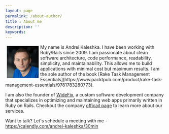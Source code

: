 ```yaml
---
layout: page
permalink: /about-author/
title : About me
description: ''
keywords:
---
```


<img src="/images/my_face.jpg" alt="Andrei Kaleshka" align="left" vspace="5" hspace="5" width="100"/>
My name is Andrei Kaleshka. I have been working with Ruby/Rails since 2009. I am passionate about clean software architecture, code performance, readability, simplicity, and maintainability. This allows me to build applications with minimal cost but maximum results. I am the sole author of the book [Rake Task Management Essentials](https://www.packtpub.com/product/rake-task-management-essentials/9781783280773).

I am also the founder of [WideFix](https://widefix.com), a custom software development company that specializes in optimizing and maintaining web apps primarily written in Ruby on Rails. Checkout the company [officail page](https://widefix.com) to learn more about our services.

Want to talk? Let's schedule a meeting with me - https://calendly.com/andrei-kaleshka/30min
